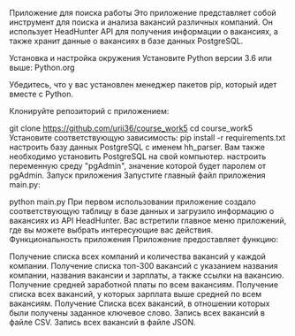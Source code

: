 Приложение для поиска работы
Это приложение представляет собой инструмент для поиска и анализа вакансий различных компаний.
Он использует HeadHunter API для получения информации о вакансиях, а также хранит данные о вакансиях в базе данных PostgreSQL.

Установка и настройка окружения
Установите Python версии 3.6 или выше: Python.org

Убедитесь, что у вас установлен менеджер пакетов pip, который идет вместе с Python.

Клонируйте репозиторий с приложением:

   git clone https://github.com/urii36/course_work5
   cd course_work5
Установите соответствующую зависимость:
   pip install -r requirements.txt
настроить базу данных PostgreSQL с именем hh_parser. Вам также необходимо установить PostgreSQL на свой компьютер.
настроить переменную среду "pgAdmin", значение которой будет паролем от pgAdmin.
Запуск приложения
Запустите главный файл приложения main.py:

   python main.py
При первом использовании приложение создало соответствующую таблицу в базе данных и
загрузило информацию о вакансиях из API HeadHunter.
Вас встретили главное меню приложений, где вы можете выбрать интересующие вас действия.
Функциональность приложения
Приложение предоставляет функцию:

Получение списка всех компаний и количества вакансий у каждой компании.
Получение списка топ-300 вакансий с указанием названия компании, названия
вакансии и зарплаты, а также ссылки на вакансию.
Получение средней заработной платы по всем вакансиям.
Получение списка всех вакансий, у которых зарплата выше средней по всем вакансиям.
Получение Списка всех вакансий, в отношении которых были получены заданное ключевое слово.
Запись всех вакансий в файле CSV.
Запись всех вакансий в файле JSON.
